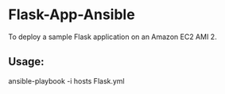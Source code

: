 # Flask-App-Ansible
To deploy a sample Flask application on an Amazon EC2 AMI 2.

## Usage:
ansible-playbook -i hosts Flask.yml
